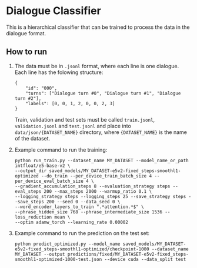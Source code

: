 # Dialogue Classifier

This is a hierarchical classifier that can be trained to process the data in the dialogue format.

## How to run

1. The data must be in `.jsonl` format, where each line is one dialogue. Each line has the folowing structure:

    ```
    {
        "id": "000",
        "turns": ["Dialogue turn #0", "Dialogue turn #1", "Dialogue turn #2"], 
        "labels": [0, 0, 1, 2, 0, 0, 2, 3]
    }
    ```

    Train, validation and test sets must be called `train.jsonl`, `validation.jsonl` and `test.jsonl` and place into `data/json/{DATASET_NAME}` directory, where `{DATASET_NAME}` is the name of the dataset.

2. Example command to run the training:

    ```
    python run_train.py --dataset_name MY_DATASET --model_name_or_path intfloat/e5-base-v2 \
    --output_dir saved_models/MY_DATASET-e5v2-fixed_steps-smoothl1-optimized --do_train --per_device_train_batch_size 4 --per_device_eval_batch_size 4 \
    --gradient_accumulation_steps 8 --evaluation_strategy steps --eval_steps 200 --max_steps 2000 --warmup_ratio 0.1 \
    --logging_strategy steps --logging_steps 25 --save_strategy steps --save_steps 200 --seed 0 --data_seed 0 \
    --word_encoder_layers_to_train ".*attention.*$" \
    --phrase_hidden_size 768 --phrase_intermediate_size 1536 --loss_reduction mean \
    --optim adamw_torch --learning_rate 0.00002
    ```

3. Example command to run the prediction on the test set:

    ```
    python predict_optimized.py --model_name saved_models/MY_DATASET-e5v2-fixed_steps-smoothl1-optimized/checkpoint-1000 --dataset_name MY_DATASET --output predictions/fixed/MY_DATASET-e5v2-fixed_steps-smoothl1-optimized-1000-test.json --device cuda --data_split test
    ```

